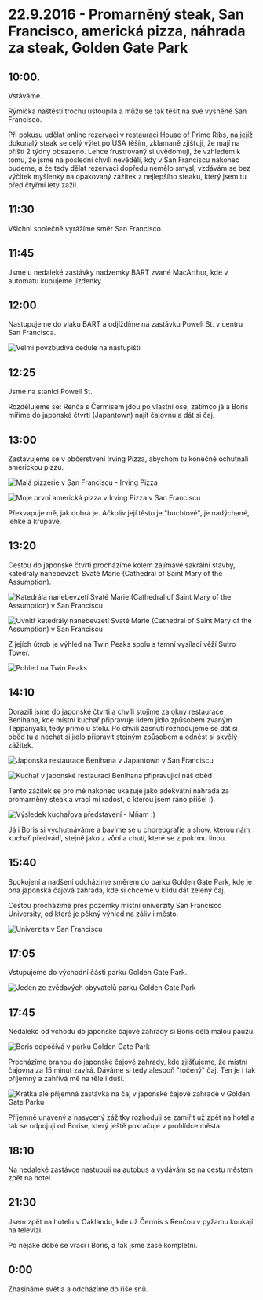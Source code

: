 # 22.9.2016 - Promarněný steak, San Francisco, americká pizza, náhrada za steak, Golden Gate Park 

## 10:00.

Vstáváme.

Rýmička naštěstí trochu ustoupila a můžu se tak těšit na své vysněné San Francisco.

Při pokusu udělat online rezervaci v restauraci House of Prime Ribs, na jejíž dokonalý steak se celý výlet po USA těším, zklamaně zjišťuji, že mají na příští 2 týdny obsazeno. Lehce frustrovaný si uvědomuji, že vzhledem k tomu, že jsme na poslední chvíli nevěděli, kdy v San Franciscu nakonec budeme, a že tedy dělat rezervaci dopředu nemělo smysl, vzdávám se bez výčitek myšlenky na opakovaný zážitek z nejlepšího steaku, který jsem tu před čtyřmi lety zažil.

## 11:30

Všichni společně vyrážíme směr San Francisco.

## 11:45

Jsme u nedaleké zastávky nadzemky BART zvané MacArthur, kde v automatu kupujeme jízdenky.

## 12:00

Nastupujeme do vlaku BART a odjíždíme na zastávku Powell St. v centru San Francisca.

![Velmi povzbudivá cedule na nástupišti](images/20160922/20160922_115149.jpg)

## 12:25

Jsme na stanici Powell St.

Rozdělujeme se: Renča s Čermisem jdou po vlastní ose, zatímco já a Boris míříme do japonské čtvrti (Japantown) najít čajovnu a dát si čaj.

## 13:00

Zastavujeme se v občerstvení Irving Pizza, abychom tu konečně ochutnali americkou pizzu.

![Malá pizzerie v San Franciscu - Irving Pizza](images/20160922/20160922_131052.jpg)

![Moje první americká pizza v Irving Pizza v San Franciscu](images/20160922/20160922_125842.jpg)

Překvapuje mě, jak dobrá je. Ačkoliv její těsto je "buchtové", je nadýchané, lehké a křupavé.

## 13:20

Cestou do japonské čtvrti procházíme kolem zajímavé sakrální stavby, katedrály nanebevzetí Svaté Marie (Cathedral of Saint Mary of the Assumption).

![Katedrála nanebevzetí Svaté Marie (Cathedral of Saint Mary of the Assumption) v San Franciscu](images/20160922/20160922_132423.jpg)

![Uvnitř katedrály nanebevzetí Svaté Marie (Cathedral of Saint Mary of the Assumption) v San Franciscu](images/20160922/20160922_132712.jpg)

Z jejích útrob je výhled na Twin Peaks spolu s tamní vysílací věží Sutro Tower.

![Pohled na Twin Peaks](images/20160922/20160922_132908.jpg)

## 14:10

Dorazili jsme do japonské čtvrti a chvíli stojíme za okny restaurace Benihana, kde místní kuchař připravuje lidem jídlo způsobem zvaným Teppanyaki, tedy přímo u stolu. Po chvíli žasnutí rozhodujeme se dát si oběd tu a nechat si jídlo připravit stejným způsobem a odnést si skvělý zážitek.

![Japonská restaurace Benihana v Japantown v San Franciscu](images/20160922/20160922_141718.jpg)

![Kuchař v japonské restauraci Benihana připravující náš oběd](images/20160922/20160922_144447.jpg)

Tento zážitek se pro mě nakonec ukazuje jako adekvátní náhrada za promarněný steak a vrací mi radost, o kterou jsem ráno přišel :).

![Výsledek kuchařova představení - Mňam :)](images/20160922/20160922_145246.jpg)

Já i Boris si vychutnáváme a bavíme se u choreografie a show, kterou nám kuchař předvádí, stejně jako z vůní a chutí, které se z pokrmu linou.

## 15:40

Spokojení a nadšení odcházíme směrem do parku Golden Gate Park, kde je ona japonská čajová zahrada, kde si chceme v klidu dát zelený čaj.

Cestou procházíme přes pozemky místní univerzity San Francisco University, od které je pěkný výhled na záliv i město.

![Univerzita v San Franciscu](images/20160922/20160922_163454.jpg)

## 17:05

Vstupujeme do východní části parku Golden Gate Park.

![Jeden ze zvědavých obyvatelů parku Golden Gate Park](images/20160922/DSC_2927.jpg)

## 17:45

Nedaleko od vchodu do japonské čajové zahrady si Boris dělá malou pauzu.

![Boris odpočívá v parku Golden Gate Park](images/20160922/DSC_2941.jpg)

Procházíme branou do japonské čajové zahrady, kde zjišťujeme, že místní čajovna za 15 minut zavírá. Dáváme si tedy alespoň "točený" čaj. Ten je i tak příjemný a zahřívá mě na těle i duši.

![Krátká ale příjemná zastávka na čaj v japonské čajové zahradě v Golden Gate Parku](images/20160922/20160922_174144.jpg)

Příjemně unavený a nasycený zážitky rozhoduji se zamířit už zpět na hotel a tak se odpojuji od Borise, který ještě pokračuje v prohlídce města.

## 18:10

Na nedaleké zastávce nastupuji na autobus a vydávám se na cestu městem zpět na hotel.

## 21:30

Jsem zpět na hotelu v Oaklandu, kde už Čermis s Renčou v pyžamu koukají na televizi.

Po nějaké době se vrací i Boris, a tak jsme zase kompletní.

## 0:00

Zhasínáme světla a odcházíme do říše snů.
